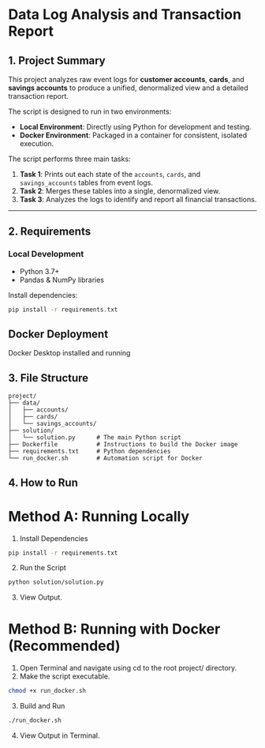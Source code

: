 # Data Log Analysis and Transaction Report

## 1. Project Summary
This project analyzes raw event logs for **customer accounts**, **cards**, and **savings accounts** to produce a unified, denormalized view and a detailed transaction report.  

The script is designed to run in two environments:
- **Local Environment**: Directly using Python for development and testing.  
- **Docker Environment**: Packaged in a container for consistent, isolated execution.  

The script performs three main tasks:
1. **Task 1**: Prints out each state of the `accounts`, `cards`, and `savings_accounts` tables from event logs.  
2. **Task 2**: Merges these tables into a single, denormalized view.  
3. **Task 3**: Analyzes the logs to identify and report all financial transactions.  

---

## 2. Requirements

### Local Development
- Python 3.7+  
- Pandas & NumPy libraries  

Install dependencies:
```bash
pip install -r requirements.txt
```

## Docker Deployment
Docker Desktop installed and running

## 3. File Structure
```
project/
├── data/
│   ├── accounts/
│   ├── cards/
│   └── savings_accounts/
├── solution/
│   └── solution.py      # The main Python script
├── Dockerfile           # Instructions to build the Docker image
├── requirements.txt     # Python dependencies
└── run_docker.sh        # Automation script for Docker
```

## 4. How to Run
# Method A: Running Locally
1. Install Dependencies
``` bash
pip install -r requirements.txt
```

2. Run the Script
``` bash
python solution/solution.py
```

3.  View Output.


# Method B: Running with Docker (Recommended)
1. Open Terminal and navigate using cd to the root project/ directory.
2. Make the script executable.
``` bash
chmod +x run_docker.sh
```

3. Build and Run
``` bash
./run_docker.sh
```

4. View Output in Terminal.
